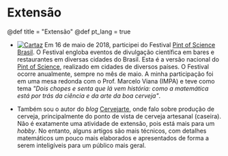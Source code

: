 # Extensão

@def title = "Extensão"
@def pt_lang = true

* [![Cartaz](/pages/img/Pintcartaz_small.png)](/pages/img/Pintcartaz.png) Em 16 de maio de 2018, participei do Festival [Pint of Science Brasil](https://pintofscience.com.br/). O Festival engloba eventos de divulgação científica em bares e restaurantes em diversas cidades do Brasil. Esta é a versão nacional do [Pint of Science](https://pintofscience.com/), realizado em cidades de diversos países. O Festival ocorre anualmente, sempre no mês de maio. A minha participação foi em uma mesa redonda com o Prof. Marcelo Viana (IMPA) e teve como tema *"Dois chopes e senta que lá vem história: como a matemática está por trás da ciência e da arte da boa cerveja"*.

* Também sou o autor do *blog* [Cervejarte](http://www.cervejarte.ricardomsrosa.org), onde falo sobre produção de cerveja, principalmente do ponto de vista de cerveja artesanal (caseira). Não é exatamente uma atividade de extensão, pois está mais para um *hobby*. No entanto, alguns artigos são mais técnicos, com detalhes matemáticos um pouco mais elaborados e apresentados de forma a serem inteligíveis para um público mais geral.
